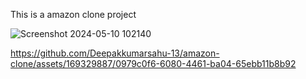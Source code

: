 This is a amazon clone project

![Screenshot 2024-05-10 102140](https://github.com/Deepakkumarsahu-13/amazon-clone/assets/169329887/b3b353cc-05fa-4193-9fc9-f3d067336dee)

https://github.com/Deepakkumarsahu-13/amazon-clone/assets/169329887/0979c0f6-6080-4461-ba04-65ebb11b8b92

